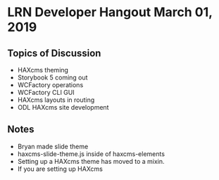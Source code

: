 
# LRN Developer Hangout March 01, 2019

## Topics of Discussion

- HAXcms theming
- Storybook 5 coming out
- WCFactory operations
- WCFactory CLI GUI
- HAXcms layouts in routing
- ODL HAXcms site development


## Notes
 
- Bryan made slide theme
 - haxcms-slide-theme.js inside of haxcms-elements
 - Setting up a HAXcms theme has moved to a mixin.
 - If you are setting up HAXcms
